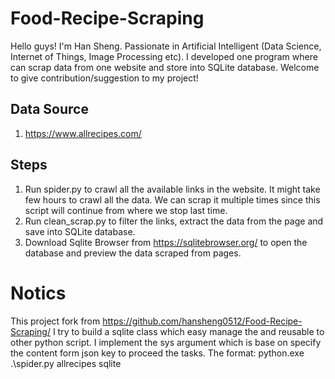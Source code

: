 
# Food-Recipe-Scraping
Hello guys! I'm Han Sheng. Passionate in Artificial Intelligent (Data Science, Internet of Things, Image Processing etc).
I developed one program where can scrap data from one website and store into SQLite database.
Welcome to give contribution/suggestion to my project!

## Data Source
1. https://www.allrecipes.com/

## Steps
1. Run spider.py to crawl all the available links in the website. It might take few hours to crawl all the data. We can scrap it multiple times since this script will continue from where we stop last time.
2. Run clean_scrap.py to filter the links, extract the data from the page and save into SQLite database.
3. Download Sqlite Browser from https://sqlitebrowser.org/ to open the database and preview the data scraped from pages.


# Notics 
 This project fork from https://github.com/hansheng0512/Food-Recipe-Scraping/
 I try to build a sqlite class which easy manage the and reusable to other python script.
 I implement the sys argument which is base on specify the content form json key to proceed the tasks. The format:
 python.exe .\spider.py allrecipes sqlite
